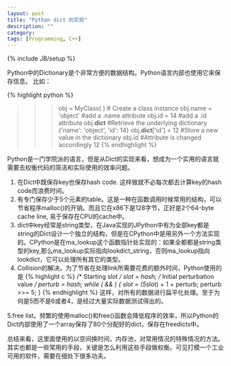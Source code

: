 ```yaml
---
layout: post
title: "Python dict 的实现"
description: ""
category:
tags: [Programming, C++]
---
```

{% include JB/setup %}

Python中的Dictionary是个非常方便的数据结构。Python语言内部也使用它来保存信息。
比如：

{% highlight python %}
>>> obj = MyClass( )  # Create a class instance
>>> obj.name = 'object'  #add a .name attribute
>>> obj.id = 14      #add a .id attribute
>>> obj.__dict__  #Retrieve the underlying dictionary
{'name': 'object', 'id': 14}
>>> obj.__dict__['id'] = 12  #Store a new value in the dictionary
>>> obj.id   #Attribute is changed accordingly
12
{% endhighlight %}

Python是一门学院派的语言，但是从Dict的实现来看，想成为一个实用的语言就需要去权衡代码的简洁和实际使用的效率问题。

1. 在Dict中既保存key也保存hash code. 这样做就不必每次都去计算key的hash code而浪费时间。
2. 有专门保存少于5个元素的table。这是一种在函数调用时候常用的结构，可以节省程序malloc()的开销。而且它在x86下是128字节，正好是2个64-byte cache line, 易于保存在CPU的cache中。
3. dict中key经常是string类型，在Java实现的JPython中有为全部key都是string的Dict设计一个独立的结构，但是在CPython中是用另外一个方法实现的。CPython是在ma_lookup这个函数指针处实现的：如果全都都是string类型的key,那么ma_lookup实际指向lookdict_string，否则ma_lookup指向lookdict，它可以处理所有其它的类型。
4. Collision的解决。为了节省在处理link所需要花费的额外时间，Python使用的是
{% highlight c %}
/* Starting slot */
slot = hash;
/* Initial perturbation value */
perturb = hash;
while (<slot is full> && <item in slot does not equal the key>) {
    slot = (5*slot) + 1 + perturb;
    perturb >>= 5;
}
{% endhighlight %}
这样，对所有的数据进行扁平化处理。至于为何是5而不是6或者4，是经过大量实际数据测试得出的。

5.free list。频繁的使用malloc()和free()函数会降低程序的效率，所以Python的Dict内部使用了一个array保存了80个分配好的dict，保存在freedicts中。

总结来看，这里面使用的以空间换时间，内存池，对常用情况的特殊情况的方法。其实也都是一些常用的手段，关键是怎么利用这些手段做权衡。可见打模一个工业可用的软件，需要在细处下很多功夫。

